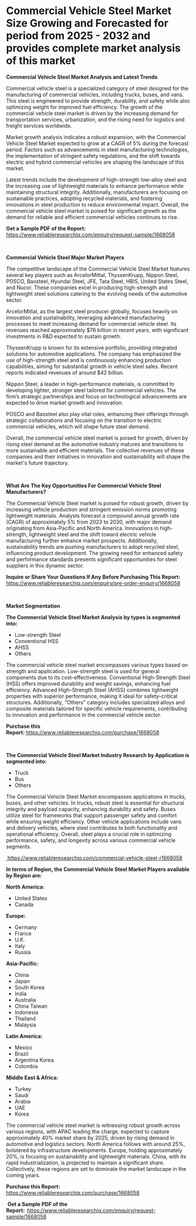 <p><h1>Commercial Vehicle Steel Market Size Growing and Forecasted for period from 2025 - 2032 and provides complete market analysis of this market</h1></p><p><strong>Commercial Vehicle Steel Market Analysis and Latest Trends</strong></p>
<p><p>Commercial vehicle steel is a specialized category of steel designed for the manufacturing of commercial vehicles, including trucks, buses, and vans. This steel is engineered to provide strength, durability, and safety while also optimizing weight for improved fuel efficiency. The growth of the commercial vehicle steel market is driven by the increasing demand for transportation services, urbanization, and the rising need for logistics and freight services worldwide.</p><p>Market growth analysis indicates a robust expansion, with the Commercial Vehicle Steel Market expected to grow at a CAGR of 5% during the forecast period. Factors such as advancements in steel manufacturing technologies, the implementation of stringent safety regulations, and the shift towards electric and hybrid commercial vehicles are shaping the landscape of this market.</p><p>Latest trends include the development of high-strength low-alloy steel and the increasing use of lightweight materials to enhance performance while maintaining structural integrity. Additionally, manufacturers are focusing on sustainable practices, adopting recycled materials, and fostering innovations in steel production to reduce environmental impact. Overall, the commercial vehicle steel market is poised for significant growth as the demand for reliable and efficient commercial vehicles continues to rise.</p></p>
<p><strong>Get a Sample PDF of the Report:&nbsp;</strong> <a href="https://www.reliableresearchiq.com/enquiry/request-sample/1668058?utm_campaign=3534&utm_medium=2&utm_source=Github&utm_content=ia&utm_term=19042025&utm_id=commercial-vehicle-steel">https://www.reliableresearchiq.com/enquiry/request-sample/1668058</a></p>
<p>&nbsp;</p>
<p><strong>Commercial Vehicle Steel Major Market Players</strong></p>
<p><p>The competitive landscape of the Commercial Vehicle Steel Market features several key players such as ArcelorMittal, ThyssenKrupp, Nippon Steel, POSCO, Baosteel, Hyundai Steel, JFE, Tata Steel, HBIS, United States Steel, and Nucor. These companies excel in producing high-strength and lightweight steel solutions catering to the evolving needs of the automotive sector.</p><p>ArcelorMittal, as the largest steel producer globally, focuses heavily on innovation and sustainability, leveraging advanced manufacturing processes to meet increasing demand for commercial vehicle steel. Its revenues reached approximately $76 billion in recent years, with significant investments in R&D expected to sustain growth.</p><p>ThyssenKrupp is known for its extensive portfolio, providing integrated solutions for automotive applications. The company has emphasized the use of high-strength steel and is continuously enhancing production capabilities, aiming for substantial growth in vehicle steel sales. Recent reports indicated revenues of around $42 billion.</p><p>Nippon Steel, a leader in high-performance materials, is committed to developing lighter, stronger steel tailored for commercial vehicles. The firm’s strategic partnerships and focus on technological advancements are expected to drive market growth and innovation. </p><p>POSCO and Baosteel also play vital roles, enhancing their offerings through strategic collaborations and focusing on the transition to electric commercial vehicles, which will shape future steel demand.</p><p>Overall, the commercial vehicle steel market is poised for growth, driven by rising steel demand as the automotive industry matures and transitions to more sustainable and efficient materials. The collective revenues of these companies and their initiatives in innovation and sustainability will shape the market's future trajectory.</p></p>
<p>&nbsp;</p>
<p><strong>What Are The Key Opportunities For Commercial Vehicle Steel Manufacturers?</strong></p>
<p><p>The Commercial Vehicle Steel market is poised for robust growth, driven by increasing vehicle production and stringent emission norms promoting lightweight materials. Analysts forecast a compound annual growth rate (CAGR) of approximately 5% from 2023 to 2030, with major demand originating from Asia-Pacific and North America. Innovations in high-strength, lightweight steel and the shift toward electric vehicle manufacturing further enhance market prospects. Additionally, sustainability trends are pushing manufacturers to adopt recycled steel, influencing product development. The growing need for enhanced safety and performance standards presents significant opportunities for steel suppliers in this dynamic sector.</p></p>
<p><strong>Inquire or Share Your Questions If Any Before Purchasing This Report:</strong> <a href="https://www.reliableresearchiq.com/enquiry/pre-order-enquiry/1668058?utm_campaign=3534&utm_medium=2&utm_source=Github&utm_content=ia&utm_term=19042025&utm_id=commercial-vehicle-steel">https://www.reliableresearchiq.com/enquiry/pre-order-enquiry/1668058</a></p>
<p>&nbsp;</p>
<p><strong>Market Segmentation</strong></p>
<p><strong>The Commercial Vehicle Steel Market Analysis by types is segmented into:</strong></p>
<p><ul><li>Low-strength Steel</li><li>Conventional HSS</li><li>AHSS</li><li>Others</li></ul></p>
<p><p>The commercial vehicle steel market encompasses various types based on strength and application. Low-strength steel is used for general components due to its cost-effectiveness. Conventional High-Strength Steel (HSS) offers improved durability and weight savings, enhancing fuel efficiency. Advanced High-Strength Steel (AHSS) combines lightweight properties with superior performance, making it ideal for safety-critical structures. Additionally, "Others" category includes specialized alloys and composite materials tailored for specific vehicle requirements, contributing to innovation and performance in the commercial vehicle sector.</p></p>
<p><strong>Purchase this Report:&nbsp;</strong><a href="https://www.reliableresearchiq.com/purchase/1668058?utm_campaign=3534&utm_medium=2&utm_source=Github&utm_content=ia&utm_term=19042025&utm_id=commercial-vehicle-steel">https://www.reliableresearchiq.com/purchase/1668058</a></p>
<p>&nbsp;</p>
<p><strong>The Commercial Vehicle Steel Market Industry Research by Application is segmented into:</strong></p>
<p><ul><li>Truck</li><li>Bus</li><li>Others</li></ul></p>
<p><p>The Commercial Vehicle Steel Market encompasses applications in trucks, buses, and other vehicles. In trucks, robust steel is essential for structural integrity and payload capacity, enhancing durability and safety. Buses utilize steel for frameworks that support passenger safety and comfort while ensuring weight efficiency. Other vehicle applications include vans and delivery vehicles, where steel contributes to both functionality and operational efficiency. Overall, steel plays a crucial role in optimizing performance, safety, and longevity across various commercial vehicle segments.</p></p>
<p><a href="https://www.reliableresearchiq.com/commercial-vehicle-steel-r1668058?utm_campaign=3534&utm_medium=2&utm_source=Github&utm_content=ia&utm_term=19042025&utm_id=commercial-vehicle-steel">&nbsp;https://www.reliableresearchiq.com/commercial-vehicle-steel-r1668058</a></p>
<p><strong>In terms of Region, the Commercial Vehicle Steel Market Players available by Region are:</strong></p>
<p>
    <p> <strong> North America: </strong>
        <ul>
            <li>United States</li>
            <li>Canada</li>
        </ul>
        </p> 
    <p> <strong> Europe: </strong>
        <ul>
            <li>Germany</li>
            <li>France</li>
            <li>U.K.</li>
            <li>Italy</li>
            <li>Russia</li>
        </ul>
        </p> 
    <p> <strong> Asia-Pacific: </strong>
        <ul>
            <li>China</li>
            <li>Japan</li>
            <li>South Korea</li>
            <li>India</li>
            <li>Australia</li>
            <li>China Taiwan</li>
            <li>Indonesia</li>
            <li>Thailand</li>
            <li>Malaysia</li>
        </ul>
        </p> 
    <p> <strong> Latin America: </strong>
        <ul>
            <li>Mexico</li>
            <li>Brazil</li>
            <li>Argentina Korea</li>
            <li>Colombia</li>
        </ul>
        </p> 
    <p> <strong> Middle East & Africa: </strong>
        <ul>
            <li>Turkey</li>
            <li>Saudi</li>
            <li>Arabia</li>
            <li>UAE</li>
            <li>Korea</li>
        </ul>
    </p>
    </p>
<p><p>The commercial vehicle steel market is witnessing robust growth across various regions, with APAC leading the charge, expected to capture approximately 40% market share by 2025, driven by rising demand in automotive and logistics sectors. North America follows with around 25%, bolstered by infrastructure developments. Europe, holding approximately 20%, is focusing on sustainability and lightweight materials. China, with its rapid industrialization, is projected to maintain a significant share. Collectively, these regions are set to dominate the market landscape in the coming years.</p></p>
<p><strong>Purchase this Report: </strong><a href="https://www.reliableresearchiq.com/purchase/1668058?utm_campaign=3534&utm_medium=2&utm_source=Github&utm_content=ia&utm_term=19042025&utm_id=commercial-vehicle-steel">https://www.reliableresearchiq.com/purchase/1668058</a></p>
<p>&nbsp;<strong>Get a Sample PDF of the Report:&nbsp;&nbsp;</strong><a href="https://www.reliableresearchiq.com/enquiry/request-sample/1668058?utm_campaign=3534&utm_medium=2&utm_source=Github&utm_content=ia&utm_term=19042025&utm_id=commercial-vehicle-steel">https://www.reliableresearchiq.com/enquiry/request-sample/1668058</a></p>
<p><strong></strong></p>
<p><p></p><p></p><p></p></p>